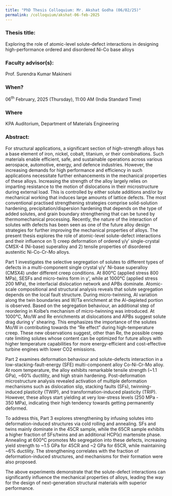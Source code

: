 ```yaml
---
title: "PhD Thesis Colloquium: Mr. Akshat Godha (06/02/25)"
permalink: /colloquium/akshat-06-feb-2025
---
```

### Thesis title:
Exploring the role of atomic-level solute-defect interactions in  designing high-performance ordered and disordered Ni-Co base alloys

### Faculty advisor(s):
Prof. Surendra Kumar Makineni

### When?
06<sup>th</sup> February, 2025 (Thursday), 11:00 AM (India Standard Time)

### Where
KPA Auditorium, Department of Materials Engineering

### Abstract:
For structural applications, a significant section of high-strength  alloys has a base element of iron, nickel, cobalt, titanium, or their  combinations. Such materials enable efficient, safe, and sustainable  operations across various aerospace, automotive, energy, and defence  industries. However, the increasing demands for high performance and  efficiency in such applications necessitate further enhancements in the  mechanical properties of these alloys. Increasing the strength of the  alloy largely relies on imparting resistance to the motion of  dislocations in their microstructure during external load. This is  controlled by either solute additions and/or by mechanical working that  induces large amounts of lattice defects. The most conventional  practised strengthening strategies comprise solid-solution hardening,  precipitation/dispersion hardening that depends on the type of added  solutes, and grain boundary strengthening that can be tuned by  thermomechanical processing. Recently, the nature of the interaction of  solutes with defects has been seen as one of the future alloy design  strategies for further improving the mechanical properties of alloys.  The present thesis explores the role of atomic-level solute-defect  interactions and their influence on 1) creep deformation of ordered γ/γ’  single-crystal CMSX-4 (Ni-base) superalloy and 2) tensile properties of  disordered austenitic Ni-Co-Cr-Mo alloys.

 Part 1 investigates the selective segregation of solutes to different  types of defects in a multi-component single crystal γ/γ' Ni-base  superalloy (CMSX4) under different creep conditions. At 800°C (applied  stress 800 MPa), SESFs and micro-twins form in γ', while at 1000°C  (applied stress 200 MPa), the interfacial dislocation network and APBs  dominate. Atomic-scale compositional and structural analysis reveals  that solute segregation depends on the local fault structure. During  micro-twinning, Al variation along the twin boundaries and W/Ta  enrichment at the Al-depleted portion is observed. Based on the  segregation behaviour, an additional step of reordering in Kolbe’s  mechanism of micro-twinning was introduced. At 1000°C, Mo/W and Re  enrichments at dislocations and APBs suggest solute drag during γ'  shearing. This emphasizes the importance of the solutes Mo/W in  contributing towards the “Re effect” during high-temperature creep.  These new observations suggest, other than Re, the possible creep rate  limiting solutes whose content can be optimized for future alloys with  higher temperature capabilities for more energy-efficient and  cost-effective turbine engines with lower CO2 emissions.

 Part 2 examines deformation behaviour and solute-defects interaction in  a low-stacking-fault-energy (SFE) multi-component alloy Co-Ni-Cr-Mo  alloy. At room temperature, the alloy exhibits remarkable tensile  strength (~1.1 GPa), ~60% ductility, and high strain hardening.  Post-deformation microstructure analysis revealed activation of multiple  deformation mechanisms such as dislocation slip, stacking faults (SFs),  twinning-induced plasticity (TWIP), and transformation-induced  plasticity (TRIP). However, these alloys start yielding at very  low-stress levels (250 MPa - 350 MPa), indicating their high tendency  towards getting permanently deformed.

  To address this, Part 3 explores strengthening by infusing solutes into  deformation-induced structures via cold rolling and annealing. SFs and  twins mainly dominate in the 45CR sample, while the 65CR sample exhibits  a higher fraction of SFs/twins and an additional HCP(ε) martensite  phase. Annealing at 600°C promotes Mo segregation into these defects,  increasing yield strength to ~1.5 GPa for 45CR and ~2 GPa for 65CR,  while maintaining ~6% ductility. The strengthening correlates with the  fraction of deformation-induced structures, and mechanisms for their  formation were also proposed.

 The above experiments demonstrate that the solute-defect interactions  can significantly influence the mechanical properties of alloys, leading  the way for the design of next-generation structural materials with  superior performance.